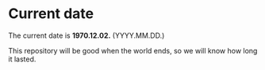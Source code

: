 # Current date

The current date is **1970.12.02.** (YYYY.MM.DD.)

This repository will be good when the world ends, so we will know how long it lasted.